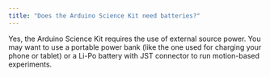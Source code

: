 ```yaml
---
title: "Does the Arduino Science Kit need batteries?"
---
```


Yes, the Arduino Science Kit requires the use of external source power. You may want to use a portable power bank (like the one used for charging your phone or tablet) or a Li-Po battery with JST connector to run motion-based experiments.
